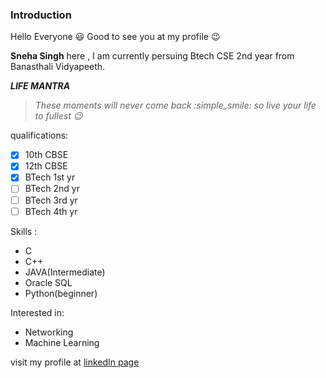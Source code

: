 ### Introduction


Hello Everyone :smiley: Good to see you at my profile :wink:

**Sneha Singh** here , I am currently persuing Btech CSE 2nd year from Banasthali Vidyapeeth.

***LIFE MANTRA***
>*These moments will never come back :simple_smile: so live your life to fullest :wink:*

qualifications:
- [x] 10th CBSE
- [x] 12th CBSE
- [x] BTech 1st yr
- [ ] BTech 2nd yr
- [ ] BTech 3rd yr
- [ ] BTech 4th yr

Skills : 
- C 
- C++
- JAVA(Intermediate)
- Oracle SQL
- Python(beginner)

Interested in: 
- Networking 
- Machine Learning

visit my profile  at [linkedIn page](https://www.linkedin.com/in/sneha-singh-405958198)
